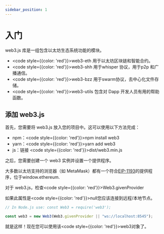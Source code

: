 ```yaml
---
sidebar_position: 1
---
```


# 入门

web3.js 库是一组包含以太坊生态系统功能的模块。

- <code style={{color: 'red'}}>web3-eth</code> 用于以太坊区块链和智能合约。
- <code style={{color: 'red'}}>web3-shh</code> 用于whisper 协议，用于p2p 和广播通信。
- <code style={{color: 'red'}}>web3-bzz</code> 用于swarm协议，去中心化文件存储。
- <code style={{color: 'red'}}>web3-utils</code> 包含对 Dapp 开发人员有用的帮助函数。

## 添加 web3.js

首先，您需要将 web3.js 放入您的项目中。这可以使用以下方法完成：
- npm：<code style={{color: 'red'}}>npm install web3</code>
- yarn：<code style={{color: 'red'}}>yarn add web3</code>
- js：链接 <code style={{color: 'red'}}>dist/web3.min.js</code>


之后，您需要创建一个 web3 实例并设置一个提供程序。

大多数以太坊支持的浏览器（如 MetaMask）都有一个符合[EIP-1193](https://eips.ethereum.org/EIPS/eip-1193)的提供程序，位于window.ethereum.

对于 web3.js，检查<code style={{color: 'red'}}>Web3.givenProvider</code>

如果此属性是<code style={{color: 'red'}}>null</code>您应该连接到远程/本地节点。

```js
// In Node.js use: const Web3 = require('web3');

const web3 = new Web3(Web3.givenProvider || "ws://localhost:8545");
```

就是这样！现在您可以使用该<code style={{color: 'red'}}>web3</code>对象了。
